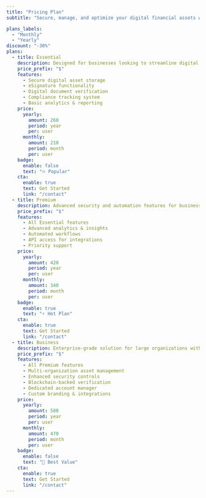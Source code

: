 ```yaml
---
title: "Pricing Plan"
subtitle: "Secure, manage, and optimize your digital financial assets with Loyva’s advanced solutions."

plans_labels:
  - "Monthly"
  - "Yearly"
discount: "-30%"
plans:
  - title: Essential
    description: Designed for businesses looking to streamline digital asset management with essential tools.
    price_prefix: "$"
    features:
      - Secure digital asset storage
      - eSignature functionality
      - Digital document verification
      - Compliance tracking system
      - Basic analytics & reporting
    price:
      yearly:
        amount: 260
        period: year
        per: user
      monthly:
        amount: 210
        period: month
        per: user
    badge:
      enable: false
      text: "🔥 Popular"
    cta:
      enable: true
      text: Get Started
      link: "/contact"
  - title: Premium
    description: Advanced security and automation features for businesses managing high-value digital assets.
    price_prefix: "$"
    features:
      - All Essential features
      - Advanced analytics & insights
      - Automated workflows
      - API access for integrations
      - Priority support
    price:
      yearly:
        amount: 420
        period: year
        per: user
      monthly:
        amount: 340
        period: month
        per: user
    badge:
      enable: true
      text: "⚡ Hot Plan"
    cta:
      enable: true
      text: Get Started
      link: "/contact"
  - title: Business
    description: Enterprise-grade solution for large organizations with complex security and compliance needs.
    price_prefix: "$"
    features:
      - All Premium features
      - Multi-organization asset management
      - Enhanced security controls
      - Blockchain-backed verification
      - Dedicated account manager
      - Custom branding & integrations
    price:
      yearly:
        amount: 580
        period: year
        per: user
      monthly:
        amount: 470
        period: month
        per: user
    badge:
      enable: false
      text: "🚀 Best Value"
    cta:
      enable: true
      text: Get Started
      link: "/contact"
---
```

